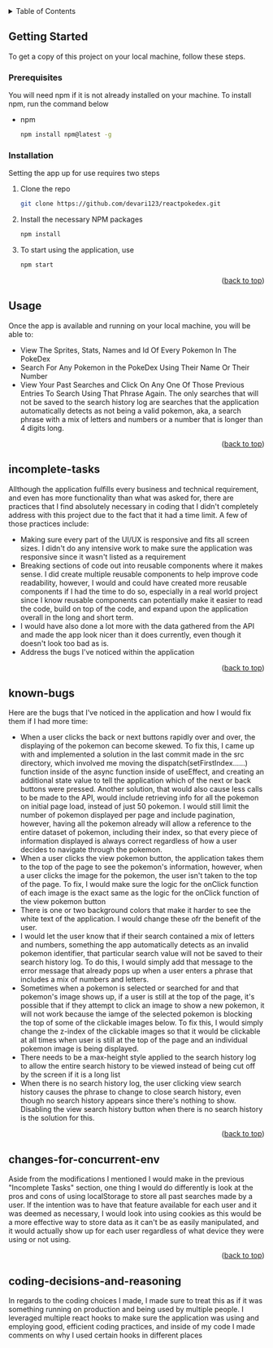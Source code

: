 <!-- TABLE OF CONTENTS -->
<details>
  <summary>Table of Contents</summary>
  <ol>
    <li>
      <a href="#getting-started">Getting Started</a>
      <ul>
        <li><a href="#prerequisites">Prerequisites</a></li>
        <li><a href="#installation">Installation</a></li>
      </ul>
    </li>
    <li><a href="#usage">Usage</a></li>
    <li><a href="#incomplete-tasks">Tasks I Did Not Complete</a></li>
    <li><a href="#known-bugs">Knwonw Bugs In Application</a></li>
    <li><a href="#changes-for-concurrent-env">Changes I Would Make If App Was Running In Concurrent Environment</a></li>
    <li><a href="#coding-decisions-and-reasoning">Coding Decisions Made Throughout The Application</a></li>
  </ol>
</details>

<!-- GETTING STARTED -->
## Getting Started

To get a copy of this project on your local machine, follow these steps.

### Prerequisites

You will need npm if it is not already installed on your machine. To install npm, run the command below
* npm
  ```sh
  npm install npm@latest -g
  ```

### Installation

Setting the app up for use requires two steps

1. Clone the repo
   ```sh
   git clone https://github.com/devari123/reactpokedex.git
   ```
2. Install the necessary NPM packages
   ```sh
   npm install
   ```
3. To start using the application, use
   ```sh
   npm start
   ```
<p align="right">(<a href="#readme-top">back to top</a>)</p>




<!-- USAGE -->
## Usage

Once the app is available and running on your local machine, you will be able to:

* View The Sprites, Stats, Names and Id Of Every Pokemon In The PokeDex
* Search For Any Pokemon in the PokeDex Using Their Name Or Their Number
* View Your Past Searches and Click On Any One Of Those Previous Entries To Search Using That Phrase Again. The only searches that will not be saved to the search history log are searches that the application automatically detects as not being a valid pokemon, aka, a search phrase with a mix of letters and numbers or a number that is longer than 4 digits long.

<p align="right">(<a href="#readme-top">back to top</a>)</p>




<!-- INCOMPLETE TASKS -->
## incomplete-tasks

Allthough the application fulfills every business and technical requirement, and even has more functionality than what was asked for, there are practices that I find absolutely necessary in coding that I didn't completely address with this project due to the fact that it had a time limit. A few of those practices include:
* Making sure every part of the UI/UX is responsive and fits all screen sizes. I didn't do any intensive work to make sure the application was responsive since it wasn't listed as a requirement
* Breaking sections of code out into reusable components where it makes sense. I did create multiple reusable components to help improve code readability, however, I would and could have created more reusable components if I had the time to do so, especially in a real world project since I know reusable components can potentially make it easier to read the code, build on top of the code, and expand upon the application overall in the long and short term.
* I would have also done a lot more with the data gathered from the API and made the app look nicer than it does currently, even though it doesn't look too bad as is.
* Address the bugs I've noticed within the application

<p align="right">(<a href="#readme-top">back to top</a>)</p>




<!-- KNOWN BUGS -->
## known-bugs

Here are the bugs that I've noticed in the application and how I would fix them if I had more time:
* When a user clicks the back or next buttons rapidly over and over, the displaying of the pokemon can become skewed. To fix this, I came up with and implemented a solution in the last commit made in the src directory, which involved me moving the dispatch(setFirstIndex......) function inside of the async function inside of useEffect, and creating an additional state value to tell the application which of the next or back buttons were pressed. Another solution, that would also cause less calls to be made to the API, would include retrieving info for all the pokemon on initial page load, instead of just 50 pokemon. I would still limit the number of pokemon displayed per page and include pagination, however, having all the pokemon already will allow a reference to the entire dataset of pokemon, including their index, so that every piece of information displayed is always correct regardless of how a user decides to navigate through the pokemon.
* When a user clicks the view pokemon button, the application takes them to the top of the page to see the pokemon's information, however, when a user clicks the image for the pokemon, the user isn't taken to the top of the page. To fix, I would make sure the logic for the onClick function of each image is the exact same as the logic for the onClick function of the view pokemon button
* There is one or two background colors that make it harder to see the white text of the application. I would change these ofr the benefit of the user.
* I would let the user know that if their search contained a mix of letters and numbers, something the app automatically detects as an invalid pokemon identifier, that particular search value will not be saved to their search history log. To do this, I would simply add that message to the error message that already pops up when a user enters a phrase that includes a mix of numbers and letters.
* Sometimes when a pokemon is selected or searched for and that pokemon's image shows up, if a user is still at the top of the page, it's possible that if they attempt to click an image to show a new pokemon, it will not work because the iamge of the selected pokemon is blocking the top of some of the clickable images below. To fix this, I would simply change the z-index of the clickable images so that it would be clickable at all times when user is still at the top of the page and an individual pokemon image is being displayed.
* There needs to be a max-height style applied to the search history log to allow the entire search history to be viewed instead of being cut off by the screen if it is a long list
* When there is no search history log, the user clicking view search history causes the phrase to change to close search history, even though no search history appears since there's nothing to show. Disabling the view search history button when there is no search history is the solution for this.

<p align="right">(<a href="#readme-top">back to top</a>)</p>




<!-- CHANGES I WOULD MAKE FOR APP IN CONCURRENT ENV -->
## changes-for-concurrent-env

Aside from the modifications I mentioned I would make in the previous "Incomplete Tasks" section, one thing I would do differently is look at the pros and cons of using localStorage to store all past searches made by a user. If the intention was to have that feature available for each user and it was deemed as necessary, I would look into using cookies as this would be a more effective way to store data as it can't be as easily manipulated, and it would actually show up for each user regardless of what device they were using or not using.

<p align="right">(<a href="#readme-top">back to top</a>)</p>




<!-- CODING DECISIONS MADE THROUGHOUT THE APP  -->
## coding-decisions-and-reasoning

In regards to the coding choices I made, I made sure to treat this as if it was something running on production and being used by multiple people. I leveraged multiple react hooks to make sure the application was using and employing good, efficient coding practices, and inside of my code I made comments on why I used certain hooks in different places
